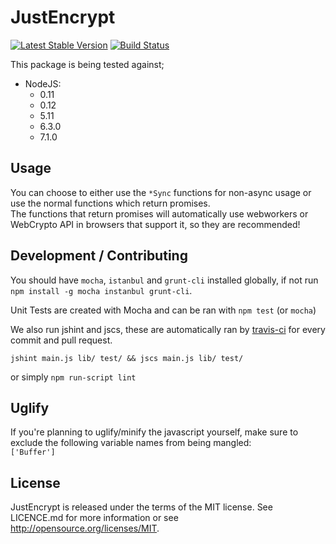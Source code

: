JustEncrypt
===========
[![Latest Stable Version](https://badge.fury.io/js/justencrypt.svg)](https://www.npmjs.org/package/justencrypt)
[![Build Status](https://travis-ci.org/btccom/justencrypt.png?branch=master)](https://travis-ci.org/btccom/justencrypt)

This package is being tested against;  
 - NodeJS:
   - 0.11
   - 0.12
   - 5.11
   - 6.3.0
   - 7.1.0

Usage
-----
You can choose to either use the `*Sync` functions for non-async usage or use the normal functions which return promises.  
The functions that return promises will automatically use webworkers or WebCrypto API in browsers that support it, so they are recommended!

Development / Contributing
--------------------------
You should have `mocha`, `istanbul` and `grunt-cli` installed globally, if not run `npm install -g mocha instanbul grunt-cli`.

Unit Tests are created with Mocha and can be ran with `npm test` (or `mocha`)

We also run jshint and jscs, these are automatically ran by [travis-ci](https://travis-ci.org/btccom/jusencrypt) for every commit and pull request.
```
jshint main.js lib/ test/ && jscs main.js lib/ test/
```
or simply `npm run-script lint`

Uglify
------
If you're planning to uglify/minify the javascript yourself, make sure to exclude the following variable names from being mangled:  
`['Buffer']`

License
-------
JustEncrypt is released under the terms of the MIT license. See LICENCE.md for more information or see http://opensource.org/licenses/MIT.

